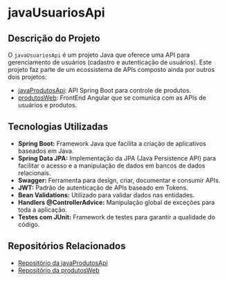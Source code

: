 
# javaUsuariosApi

## Descrição do Projeto

O `javaUsuariosApi` é um projeto Java que oferece uma API para gerenciamento de usuários (cadastro e autenticação de usuários). Este projeto faz parte de um ecossistema de APIs composto ainda por outros dois projetos:

- [javaProdutosApi](https://github.com/joaopaulomonteiro22/javaProdutosApi): API Spring Boot para controle de produtos.
- [produtosWeb](https://github.com/joaopaulomonteiro22/produtosWeb): FrontEnd Angular que se comunica com as APIs de usuários e produtos.

## Tecnologias Utilizadas

- **Spring Boot:** Framework Java que facilita a criação de aplicativos baseados em Java.
- **Spring Data JPA:** Implementação da JPA (Java Persistence API) para facilitar o acesso e a manipulação de dados em bancos de dados relacionais.
- **Swagger:** Ferramenta para design, criar, documentar e consumir APIs.
- **JWT:** Padrão de autenticação de APIs baseado em Tokens.
- **Bean Validations:** Utilizado para validar dados nas entidades.
- **Handlers @ControllerAdvice:** Manipulação global de exceções para toda a aplicação.
- **Testes com JUnit:** Framework de testes para garantir a qualidade do código.

## Repositórios Relacionados

- [Repositório da javaProdutosApi](https://github.com/joaopaulomonteiro22/javaProdutosApi)
- [Repositório da produtosWeb](https://github.com/joaopaulomonteiro22/produtosWeb)






